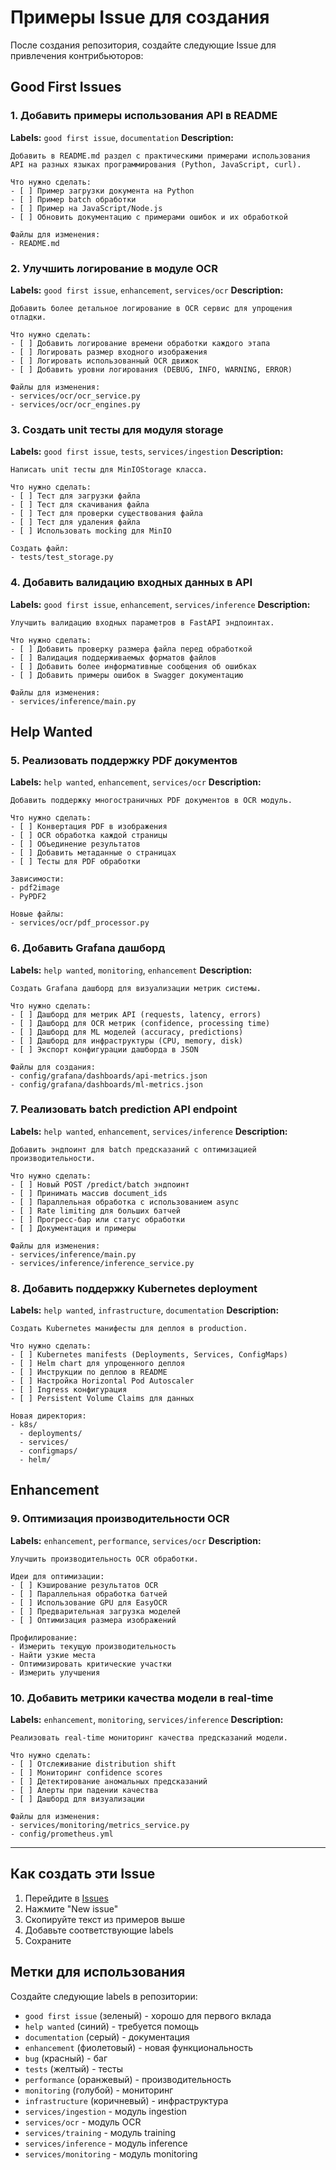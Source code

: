 # Примеры Issue для создания

После создания репозитория, создайте следующие Issue для привлечения контрибьюторов:

## Good First Issues

### 1. Добавить примеры использования API в README
**Labels:** `good first issue`, `documentation`
**Description:**
```
Добавить в README.md раздел с практическими примерами использования API на разных языках программирования (Python, JavaScript, curl).

Что нужно сделать:
- [ ] Пример загрузки документа на Python
- [ ] Пример batch обработки
- [ ] Пример на JavaScript/Node.js
- [ ] Обновить документацию с примерами ошибок и их обработкой

Файлы для изменения:
- README.md
```

### 2. Улучшить логирование в модуле OCR
**Labels:** `good first issue`, `enhancement`, `services/ocr`
**Description:**
```
Добавить более детальное логирование в OCR сервис для упрощения отладки.

Что нужно сделать:
- [ ] Добавить логирование времени обработки каждого этапа
- [ ] Логировать размер входного изображения
- [ ] Логировать использованный OCR движок
- [ ] Добавить уровни логирования (DEBUG, INFO, WARNING, ERROR)

Файлы для изменения:
- services/ocr/ocr_service.py
- services/ocr/ocr_engines.py
```

### 3. Создать unit тесты для модуля storage
**Labels:** `good first issue`, `tests`, `services/ingestion`
**Description:**
```
Написать unit тесты для MinIOStorage класса.

Что нужно сделать:
- [ ] Тест для загрузки файла
- [ ] Тест для скачивания файла
- [ ] Тест для проверки существования файла
- [ ] Тест для удаления файла
- [ ] Использовать mocking для MinIO

Создать файл:
- tests/test_storage.py
```

### 4. Добавить валидацию входных данных в API
**Labels:** `good first issue`, `enhancement`, `services/inference`
**Description:**
```
Улучшить валидацию входных параметров в FastAPI эндпоинтах.

Что нужно сделать:
- [ ] Добавить проверку размера файла перед обработкой
- [ ] Валидация поддерживаемых форматов файлов
- [ ] Добавить более информативные сообщения об ошибках
- [ ] Добавить примеры ошибок в Swagger документацию

Файлы для изменения:
- services/inference/main.py
```

## Help Wanted

### 5. Реализовать поддержку PDF документов
**Labels:** `help wanted`, `enhancement`, `services/ocr`
**Description:**
```
Добавить поддержку многостраничных PDF документов в OCR модуль.

Что нужно сделать:
- [ ] Конвертация PDF в изображения
- [ ] OCR обработка каждой страницы
- [ ] Объединение результатов
- [ ] Добавить метаданные о страницах
- [ ] Тесты для PDF обработки

Зависимости:
- pdf2image
- PyPDF2

Новые файлы:
- services/ocr/pdf_processor.py
```

### 6. Добавить Grafana дашборд
**Labels:** `help wanted`, `monitoring`, `enhancement`
**Description:**
```
Создать Grafana дашборд для визуализации метрик системы.

Что нужно сделать:
- [ ] Дашборд для метрик API (requests, latency, errors)
- [ ] Дашборд для OCR метрик (confidence, processing time)
- [ ] Дашборд для ML моделей (accuracy, predictions)
- [ ] Дашборд для инфраструктуры (CPU, memory, disk)
- [ ] Экспорт конфигурации дашборда в JSON

Файлы для создания:
- config/grafana/dashboards/api-metrics.json
- config/grafana/dashboards/ml-metrics.json
```

### 7. Реализовать batch prediction API endpoint
**Labels:** `help wanted`, `enhancement`, `services/inference`
**Description:**
```
Добавить эндпоинт для batch предсказаний с оптимизацией производительности.

Что нужно сделать:
- [ ] Новый POST /predict/batch эндпоинт
- [ ] Принимать массив document_ids
- [ ] Параллельная обработка с использованием async
- [ ] Rate limiting для больших батчей
- [ ] Прогресс-бар или статус обработки
- [ ] Документация и примеры

Файлы для изменения:
- services/inference/main.py
- services/inference/inference_service.py
```

### 8. Добавить поддержку Kubernetes deployment
**Labels:** `help wanted`, `infrastructure`, `documentation`
**Description:**
```
Создать Kubernetes манифесты для деплоя в production.

Что нужно сделать:
- [ ] Kubernetes manifests (Deployments, Services, ConfigMaps)
- [ ] Helm chart для упрощенного деплоя
- [ ] Инструкции по деплою в README
- [ ] Настройка Horizontal Pod Autoscaler
- [ ] Ingress конфигурация
- [ ] Persistent Volume Claims для данных

Новая директория:
- k8s/
  - deployments/
  - services/
  - configmaps/
  - helm/
```

## Enhancement

### 9. Оптимизация производительности OCR
**Labels:** `enhancement`, `performance`, `services/ocr`
**Description:**
```
Улучшить производительность OCR обработки.

Идеи для оптимизации:
- [ ] Кэширование результатов OCR
- [ ] Параллельная обработка батчей
- [ ] Использование GPU для EasyOCR
- [ ] Предварительная загрузка моделей
- [ ] Оптимизация размера изображений

Профилирование:
- Измерить текущую производительность
- Найти узкие места
- Оптимизировать критические участки
- Измерить улучшения
```

### 10. Добавить метрики качества модели в real-time
**Labels:** `enhancement`, `monitoring`, `services/inference`
**Description:**
```
Реализовать real-time мониторинг качества предсказаний модели.

Что нужно сделать:
- [ ] Отслеживание distribution shift
- [ ] Мониторинг confidence scores
- [ ] Детектирование аномальных предсказаний
- [ ] Алерты при падении качества
- [ ] Дашборд для визуализации

Файлы для изменения:
- services/monitoring/metrics_service.py
- config/prometheus.yml
```

---

## Как создать эти Issue

1. Перейдите в [Issues](https://github.com/shuldeshoff/doc-mlops-pipeline/issues)
2. Нажмите "New issue"
3. Скопируйте текст из примеров выше
4. Добавьте соответствующие labels
5. Сохраните

## Метки для использования

Создайте следующие labels в репозитории:

- `good first issue` (зеленый) - хорошо для первого вклада
- `help wanted` (синий) - требуется помощь
- `documentation` (серый) - документация
- `enhancement` (фиолетовый) - новая функциональность
- `bug` (красный) - баг
- `tests` (желтый) - тесты
- `performance` (оранжевый) - производительность
- `monitoring` (голубой) - мониторинг
- `infrastructure` (коричневый) - инфраструктура
- `services/ingestion` - модуль ingestion
- `services/ocr` - модуль OCR
- `services/training` - модуль training
- `services/inference` - модуль inference
- `services/monitoring` - модуль monitoring

